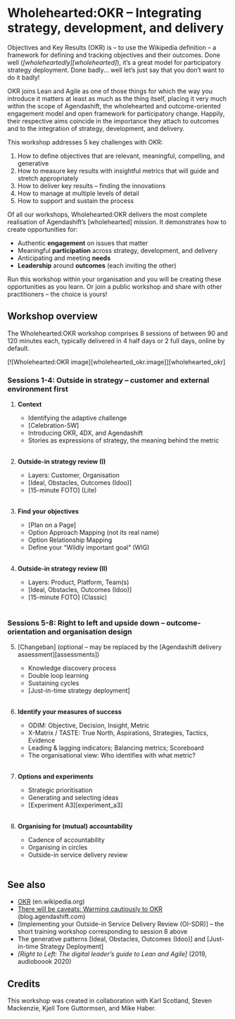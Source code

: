 # Wholehearted:OKR – Integrating strategy, development, and delivery

Objectives and Key Results (OKR) is – to use the Wikipedia definition – a framework for defining and tracking objectives and their outcomes. Done well (*[wholeheartedly][wholehearted]*), it’s a great model for participatory strategy deployment. Done badly... well let’s just say that you don’t want to do it badly!

OKR joins Lean and Agile as one of those things for which the way you introduce it matters at least as much as the thing itself, placing it very much within the scope of Agendashift, the wholehearted and outcome-oriented engagement model and open framework for participatory change. Happily, their respective aims coincide in the importance they attach to outcomes and to the integration of strategy, development, and delivery.

This workshop addresses 5 key challenges with OKR:

  1. How to define objectives that are relevant, meaningful, compelling, and generative
  2. How to measure key results with insightful metrics that will guide and stretch appropriately
  3. How to deliver key results – finding the innovations
  4. How to manage at multiple levels of detail
  5. How to support and sustain the process

Of all our workshops, Wholehearted:OKR delivers the most complete realisation of Agendashift’s [wholehearted] mission. It demonstrates how to create opportunities for:

  * Authentic **engagement** on issues that matter
  * Meaningful **participation** across strategy, development, and delivery
  * Anticipating and meeting **needs**
  * **Leadership** around **outcomes** (each inviting the other)

Run this workshop within your organisation and you will be creating these opportunities as you learn. Or join a public workshop and share with other practitioners – the choice is yours!

## Workshop overview

The Wholehearted:OKR workshop comprises 8 sessions of between 90 and 120 minutes each, typically delivered in 4 half days or 2 full days, online by default.

[![Wholehearted:OKR image][wholehearted_okr.image]][wholehearted_okr]

### Sessions 1-4: Outside in strategy – customer and external environment first

  1. **Context**
      * Identifying the adaptive challenge
      * [Celebration-5W]
      * Introducing OKR, 4DX, and Agendashift
      * Stories as expressions of strategy, the meaning behind the metric
      <br>

  2. **Outside-in strategy review (I)**
      * Layers: Customer, Organisation
      * [Ideal, Obstacles, Outcomes (Idoo)]
      * [15-minute FOTO] \(Lite)
      <br>

  3. **Find your objectives**
      * [Plan on a Page]
      * Option Approach Mapping (not its real name)
      * Option Relationship Mapping
      * Define your “Wildly important goal” (WIG)
      <br>

  4. **Outside-in strategy review (II)**
      * Layers: Product, Platform, Team(s)
      * [Ideal, Obstacles, Outcomes (Idoo)]
      * [15-minute FOTO] \(Classic)
      <br>

### Sessions 5-8: Right to left and upside down – outcome-orientation and organisation design

  5. [Changeban] \(optional – may be replaced by the [Agendashift delivery assessment][assessments])
      * Knowledge discovery process
      * Double loop learning
      * Sustaining cycles
      * [Just-in-time strategy deployment]
      <br>

  6. **Identify your measures of success**
      * ODIM: Objective, Decision, Insight, Metric
      * X-Matrix / TASTE: True North, Aspirations, Strategies, Tactics, Evidence
      * Leading & lagging indicators; Balancing metrics; Scoreboard
      * The organisational view: Who identifies with what metric?
      <br>

  7. **Options and experiments**
      * Strategic prioritisation
      * Generating and selecting ideas 
      * [Experiment A3][experiment_a3]
      <br>

  8. **Organising for (mutual) accountability**
      * Cadence of accountability
      * Organising in circles
      * Outside-in service delivery review
      <br>


## See also

  * [OKR](https://en.wikipedia.org/wiki/OKR) (en.wikipedia.org)
  * [There will be caveats: Warming cautiously to OKR](https://blog.agendashift.com/2019/09/04/there-will-be-caveats-warming-cautiously-to-okr/) (blog.agendashift.com)
  * [Implementing your Outside-in Service Delivery Review (OI-SDR)] – the short training workshop corresponding to session 8 above
  * The generative patterns [Ideal, Obstacles, Outcomes (Idoo)] and [Just-in-time Strategy Deployment]
  * *[Right to Left: The digital leader’s guide to Lean and Agile]* \(2019, audioboook 2020)

## Credits

This workshop was created in collaboration with Karl Scotland, Steven Mackenzie, Kjell Tore Guttormsen, and Mike Haber.
